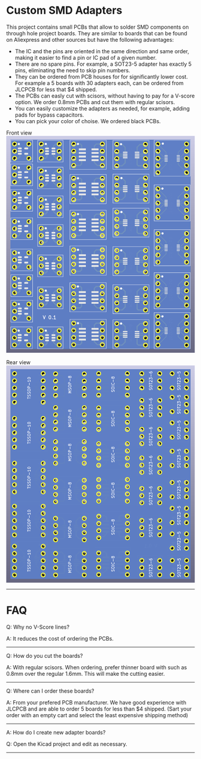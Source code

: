 # Custom SMD Adapters

This project contains small PCBs that allow to solder SMD components on through hole project boards. They are similar to boards that can be found on Aliexpress and other sources but have the following advantages:

* The IC and the pins are oriented in the same direction and same order, making it easier to find a pin or IC pad of a given number.
* There are no spare pins. For example, a SOT23-5 adapter has exactly 5 pins, eliminating the need to skip pin numbers.
* They can be ordered from PCB houses for for significantly lower cost. For example a 5 boards with 30 adapters each, can be ordered from JLCPCB for less that $4 shipped.
* The PCBs can easly cut with scisors, without having to pay for a V-score option. We order 0.8mm PCBs and cut them with regular scisors.
* You can easily customize the adapters as needed, for example, adding pads for bypass capacitors. 
* You can pick your color of choise. We ordered black PCBs.

Front view
![Front view](kicad/smd_adapter_front.png)

Rear view
![Rear view](kicad/smd_adapter_rear.png)

---
# FAQ

Q: Why no V-Score lines?

A: It reduces the cost of ordering the PCBs.

---

Q: How do you cut the boards?

A: With regular scisors. When ordering, prefer thinner board with such as 0.8mm over the regular 1.6mm. This will make the cutting easier.

---

Q: Where can I order these boards?

A: From your prefered PCB manufacturer. We have good experience with JLCPCB and are able to order 5 boards for less than $4 shipped.  (Sart your order with an empty cart and select the least expensive shipping method)

---

A: How do I create new adapter boards?

Q: Open the Kicad project and edit as necessary.

---





